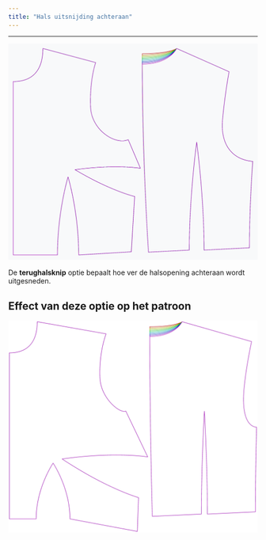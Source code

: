```yaml
---
title: "Hals uitsnijding achteraan"
---
```


***

![Het effect van de optie voor de zijkant uitknippen op het patroon](sample.png)

De **terughalsknip** optie bepaalt hoe ver de halsopening achteraan wordt uitgesneden.

## Effect van deze optie op het patroon

![Deze afbeelding toont het effect van deze optie door meerdere varianten die een andere waarde hebben voor deze optie te vervangen](bella_backneckcutout_sample.svg "Effect van deze optie op het patroon")

